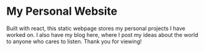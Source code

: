 # My Personal Website

Built with react, this static webpage stores my personal projects I have worked on. I also have my blog here, where I post my ideas about the world to anyone who cares to listen. Thank you for viewing! 